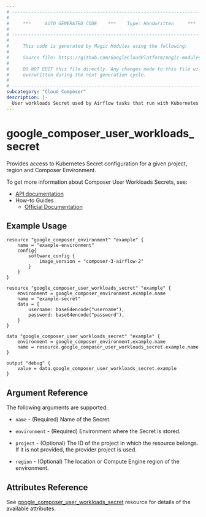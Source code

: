 ```yaml
---
# ----------------------------------------------------------------------------
#
#     ***     AUTO GENERATED CODE    ***    Type: Handwritten     ***
#
# ----------------------------------------------------------------------------
#
#     This code is generated by Magic Modules using the following:
#
#     Source file: https://github.com/GoogleCloudPlatform/magic-modules/tree/main/mmv1/third_party/terraform/website/docs/d/composer_user_workloads_secret.html.markdown
#
#     DO NOT EDIT this file directly. Any changes made to this file will be
#     overwritten during the next generation cycle.
#
# ----------------------------------------------------------------------------
subcategory: "Cloud Composer"
description: |-
  User workloads Secret used by Airflow tasks that run with Kubernetes Executor or KubernetesPodOperator.
---
```


# google_composer_user_workloads_secret

Provides access to Kubernetes Secret configuration for a given project, region and Composer Environment.

To get more information about Composer User Workloads Secrets, see:

* [API documentation](https://cloud.google.com/composer/docs/reference/rest/v1/projects.locations.environments.userWorkloadsSecrets)
* How-to Guides
    * [Official Documentation](https://cloud.google.com/artifact-registry/docs/overview)
    
## Example Usage

```hcl
resource "google_composer_environment" "example" {
    name = "example-environment"
    config{
        software_config {
            image_version = "composer-3-airflow-2"
        }
    }
}

resource "google_composer_user_workloads_secret" "example" {
    environment = google_composer_environment.example.name
    name = "example-secret"
    data = {
        username: base64encode("username"),
        password: base64encode("password"),
    }
}

data "google_composer_user_workloads_secret" "example" {
    environment = google_composer_environment.example.name
    name = resource.google_composer_user_workloads_secret.example.name
}

output "debug" {
    value = data.google_composer_user_workloads_secret.example
}
```

## Argument Reference

The following arguments are supported:

* `name` - (Required) Name of the Secret.

* `environment` - (Required) Environment where the Secret is stored.

* `project` - (Optional) The ID of the project in which the resource belongs.
    If it is not provided, the provider project is used.

* `region` - (Optional) The location or Compute Engine region of the environment.

## Attributes Reference

See [google_composer_user_workloads_secret](https://registry.terraform.io/providers/hashicorp/google/latest/docs/resources/composer_user_workloads_secret) resource for details of the available attributes.
